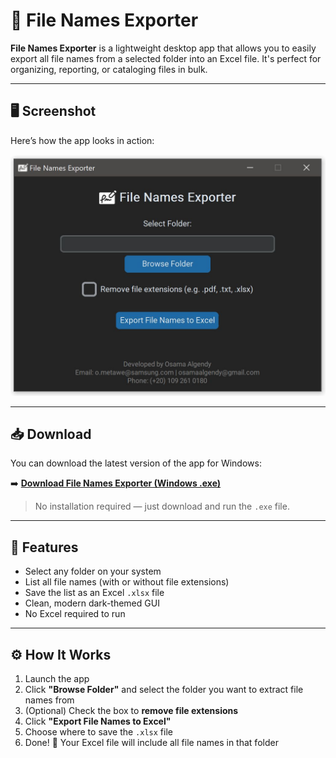 # 📂 File Names Exporter

**File Names Exporter** is a lightweight desktop app that allows you to easily export all file names from a selected folder into an Excel file.
It's perfect for organizing, reporting, or cataloging files in bulk.

---

## 🖥️ Screenshot

Here’s how the app looks in action:

![File Names Exporter Screenshot](screenshot.jpeg)

---

## 📥 Download

You can download the latest version of the app for Windows:

➡️ [**Download File Names Exporter (Windows .exe)**](https://github.com/osamaalgendy/file-names-exporter/releases/download/v1/File-Names-Exporter.exe)

> No installation required — just download and run the `.exe` file.

---

## 🚀 Features

- Select any folder on your system
- List all file names (with or without file extensions)
- Save the list as an Excel `.xlsx` file
- Clean, modern dark-themed GUI
- No Excel required to run

---

## ⚙️ How It Works

1. Launch the app
2. Click **"Browse Folder"** and select the folder you want to extract file names from
3. (Optional) Check the box to **remove file extensions**
4. Click **"Export File Names to Excel"**
5. Choose where to save the `.xlsx` file
6. Done! 🎉 Your Excel file will include all file names in that folder

